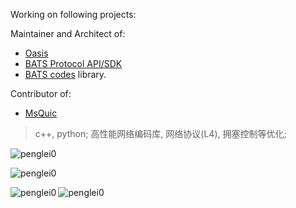 Working on following projects:

Maintainer and Architect of:
- [Oasis](https://github.com/n-hop/oasis)
- [BATS Protocol API/SDK](https://github.com/n-hop/bats-protocol-api)
- [BATS codes](https://iest2.ie.cuhk.edu.hk/~whyeung/publications/BATS-full.pdf) library.

Contributor of:
- [MsQuic](https://github.com/microsoft/msquic)

> c++, python; 高性能网络编码库, 网络协议(L4), 拥塞控制等优化; 

<p align="left"><img src="https://komarev.com/ghpvc/?username=penglei0&label=Profile%20views&color=0e75b6&style=flat" alt="penglei0" /> </p>
<p><img align="center" src="https://github-readme-stats.vercel.app/api?username=penglei0&show_icons=true&locale=en" alt="penglei0" /></p>
<p><img align="left" src="https://github-readme-stats.vercel.app/api/top-langs?username=penglei0&show_icons=true&locale=en&layout=compact" alt="penglei0" /></p>
<p><img align="center" src="https://github-readme-streak-stats.herokuapp.com/?user=penglei0&" alt="penglei0" /></p>
